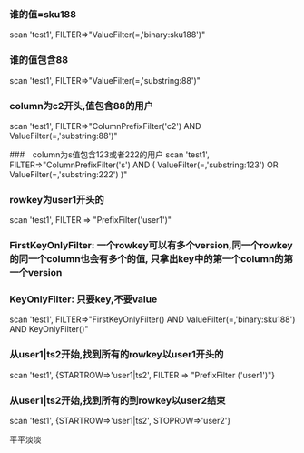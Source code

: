 

### 谁的值=sku188    
scan 'test1', FILTER=>"ValueFilter(=,'binary:sku188')"  

### 谁的值包含88   
scan 'test1', FILTER=>"ValueFilter(=,'substring:88')"

### column为c2开头,值包含88的用户   
scan 'test1', FILTER=>"ColumnPrefixFilter('c2') AND ValueFilter(=,'substring:88')"

###　column为s值包含123或者222的用户
scan 'test1', FILTER=>"ColumnPrefixFilter('s') AND ( ValueFilter(=,'substring:123') OR ValueFilter(=,'substring:222') )" 

### rowkey为user1开头的   
scan 'test1', FILTER => "PrefixFilter('user1')"

### FirstKeyOnlyFilter: 一个rowkey可以有多个version,同一个rowkey的同一个column也会有多个的值, 只拿出key中的第一个column的第一个version   
### KeyOnlyFilter: 只要key,不要value
scan 'test1', FILTER=>"FirstKeyOnlyFilter() AND ValueFilter(=,'binary:sku188') AND KeyOnlyFilter()"  

### 从user1|ts2开始,找到所有的rowkey以user1开头的   
scan 'test1', {STARTROW=>'user1|ts2', FILTER => "PrefixFilter ('user1')"} 

### 从user1|ts2开始,找到所有的到rowkey以user2结束   
scan 'test1', {STARTROW=>'user1|ts2', STOPROW=>'user2'}






平平淡淡
